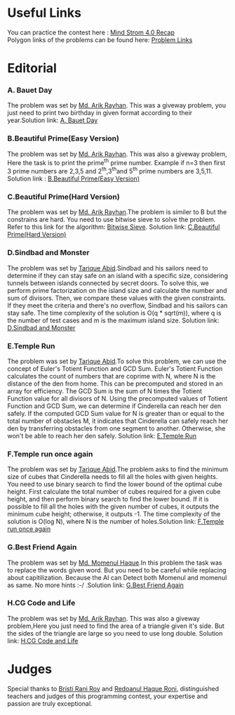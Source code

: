 <h1>Useful Links</h1>
<p>
You can practice the contest here : <a href="https://codeforces.com/contestInvitation/4284d68fadff82c5b861d3818b70eca85ee1011e">Mind Strom 4.0 Recap</a><br>
Polygon links of the problems can be found here: <a href="https://github.com/mdarikrayhan/Mind-Strom-4.0-Editorial-and-Problem-Set/blob/main/Problem%20Polygon%20Link.txt">Problem Links</a><br>
</p>


<h1>Editorial</h1>

<h3>A. Bauet Day </h3>
<p>
The problem was set by <a href="https://github.com/mdarikrayhan">Md. Arik Rayhan</a>. This was a giveway problem, you just need to print two birthday in given format according to their year.Solution link: <a href="https://github.com/mdarikrayhan/Mind-Strom-4.0-Editorial-and-Problem-Set/tree/main/Solution/1.Bauet%20Day">A. Bauet Day </a>

</p>

<h3>B.Beautiful Prime(Easy Version)</h3>
<p>
The problem was set by <a href="https://github.com/mdarikrayhan">Md. Arik Rayhan</a>. This was also a giveway problem, Here the task is to print the prime<sup>th</sup> prime number. Example if n=3 then first 3 prime numbers are 2,3,5 and 2<sup>th</sup>,3<sup>th</sup>and 5<sup>th</sup> prime numbers are 3,5,11. Solution link : <a href="https://github.com/mdarikrayhan/Mind-Strom-4.0-Editorial-and-Problem-Set/tree/main/Solution/2.Beautiful%20Prime(Easy%20Version)">B.Beautiful Prime(Easy Version)</a>
</p>

<h3>C.Beautiful Prime(Hard Version)</h3>
<p>
The problem was set by <a href="https://github.com/mdarikrayhan">Md. Arik Rayhan</a>.The problem is similer to B but the constrains are hard. You need to use bitwise sieve to solve the problem. Refer to this link for the algorithm: <a href="https://www.shafaetsplanet.com/?p=855">Bitwise Sieve</a>. Solution link: <a href="https://github.com/mdarikrayhan/Mind-Strom-4.0-Editorial-and-Problem-Set/tree/main/Solution/3.Beautiful%20Prime(Hard%20Version)">C.Beautiful Prime(Hard Version)</a>
</p>

<h3>D.Sindbad and Monster</h3>
<p>
The problem was set by <a href="">Tarique Abid</a>.Sindbad and his sailors need to determine if they can stay safe on an island with a specific size, considering tunnels between islands connected by secret doors. To solve this, we perform prime factorization on the island size and calculate the number and sum of divisors. Then, we compare these values with the given constraints. If they meet the criteria and there's no overflow, Sindbad and his sailors can stay safe. The time complexity of the solution is O(q * sqrt(m)), where q is the number of test cases and m is the maximum island size. Solution link: <a href="https://github.com/mdarikrayhan/Mind-Strom-4.0-Editorial-and-Problem-Set/tree/main/Solution/4.Sindbad%20and%20Monster">D.Sindbad and Monster</a>
</p>

<h3>E.Temple Run</h3>
<p>
The problem was set by <a href="">Tarique Abid</a>.To solve this problem, we can use the concept of Euler's Totient Function and GCD Sum. Euler's Totient Function calculates the count of numbers that are coprime with N, where N is the distance of the den from home. This can be precomputed and stored in an array for efficiency. The GCD Sum is the sum of N times the Totient Function value for all divisors of N.
Using the precomputed values of Totient Function and GCD Sum, we can determine if Cinderella can reach her den safely. If the computed GCD Sum value for N is greater than or equal to the total number of obstacles M, it indicates that Cinderella can safely reach her den by transferring obstacles from one segment to another. Otherwise, she won't be able to reach her den safely. Solution link: <a href="https://github.com/mdarikrayhan/Mind-Strom-4.0-Editorial-and-Problem-Set/tree/main/Solution/5.Temple%20Run">E.Temple Run</a>
</p>

<h3>F.Temple run once again</h3>
<p>
The problem was set by <a href="">Tarique Abid</a>.The problem asks to find the minimum size of cubes that Cinderella needs to fill all the holes with given heights. You need to use  binary search to find the lower bound of the optimal cube height. First calculate the total number of cubes required for a given cube height, and then perform binary search to find the lower bound. If it is possible to fill all the holes with the given number of cubes, it outputs the minimum cube height; otherwise, it outputs -1. The time complexity of the solution is O(log N), where N is the number of holes.Solution link: <a href="https://github.com/mdarikrayhan/Mind-Strom-4.0-Editorial-and-Problem-Set/tree/main/Solution/6.Temple%20run%20once%20again">F.Temple run once again</a>
</p>

<h3>G.Best Friend Again</h3>
<p>
The problem was set by <a href="https://github.com/MomenulHaque50">Md. Momenul Haque</a>.In this problem the task was to replace the words given word. But you need to be careful while replacing about capitilization. Because the AI can Detect both Momenul and momenul as same. No more hints :-/ .Solution link: <a href="https://github.com/mdarikrayhan/Mind-Strom-4.0-Editorial-and-Problem-Set/tree/main/Solution/7.Best%20Friend%20Again">G.Best Friend Again</a>
</p>

<h3>H.CG Code and Life</h3>
<p>
The problem was set by <a href="https://github.com/mdarikrayhan">Md. Arik Rayhan</a>. This was also a giveway problem,Here you just need to find the area of a triangle given it's side. But the sides of the triangle are large so you need to use long double. Solution link: <a href="https://github.com/mdarikrayhan/Mind-Strom-4.0-Editorial-and-Problem-Set/tree/main/Solution/8.CG%20Code%20and%20Life">H.CG Code and Life</a>
</p>

<h1>Judges</h1>
<p>
Special thanks to <a href="https://github.com/Bristi47">Bristi Rani Roy</a> and <a href="https://github.com/redoanul1995">Redoanul Haque Roni</a>, distinguished teachers and judges of this programming contest, your expertise and passion are truly exceptional. 
</p>




